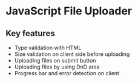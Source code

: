 # JavaScript File Uploader

## Key features
* Type validation with HTML
* Size validation on client side before uploading
* Uploading files on submit button
* Uploading files by using DnD area
* Progress bar and error detection on client
